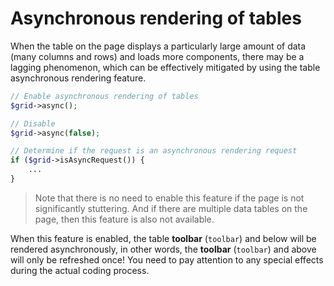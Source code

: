# Asynchronous rendering of tables

When the table on the page displays a particularly large amount of data (many columns and rows) and loads more components, there may be a lagging phenomenon, which can be effectively mitigated by using the table asynchronous rendering feature.


```php
// Enable asynchronous rendering of tables
$grid->async();

// Disable
$grid->async(false);

// Determine if the request is an asynchronous rendering request
if ($grid->isAsyncRequest()) {
    ...
}
```

> Note that there is no need to enable this feature if the page is not significantly stuttering. And if there are multiple data tables on the page, then this feature is also not available.

When this feature is enabled, the table **toolbar** (`toolbar`) and below will be rendered asynchronously, in other words, the **toolbar** (`toolbar`) and above will only be refreshed once! You need to pay attention to any special effects during the actual coding process.
